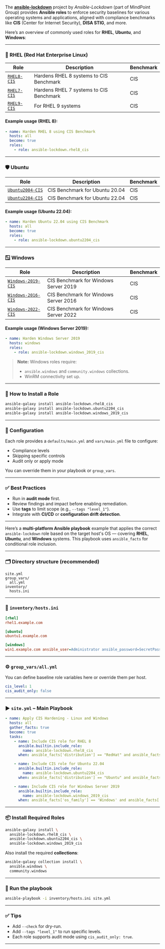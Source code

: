 The [**ansible-lockdown**](https://github.com/ansible-lockdown) project by *Ansible-Lockdown* (part of MindPoint Group) provides **Ansible roles** to enforce security baselines for various operating systems and applications, aligned with compliance benchmarks like **CIS** (Center for Internet Security), **DISA STIG**, and more.

Here’s an overview of commonly used roles for **RHEL**, **Ubuntu**, and **Windows**:

---

### 🔐 RHEL (Red Hat Enterprise Linux)

| Role                                                         | Description                             | Benchmark |
| ------------------------------------------------------------ | --------------------------------------- | --------- |
| [`RHEL8-CIS`](https://github.com/ansible-lockdown/RHEL8-CIS) | Hardens RHEL 8 systems to CIS Benchmark | CIS       |
| [`RHEL7-CIS`](https://github.com/ansible-lockdown/RHEL7-CIS) | Hardens RHEL 7 systems to CIS Benchmark | CIS       |
| [`RHEL9-CIS`](https://github.com/ansible-lockdown/RHEL9-CIS) | For RHEL 9 systems                      | CIS       |

#### Example usage (RHEL 8):

```yaml
- name: Harden RHEL 8 using CIS Benchmark
  hosts: all
  become: true
  roles:
    - role: ansible-lockdown.rhel8_cis
```

---

### 🛡️ Ubuntu

| Role                                                                   | Description                    | Benchmark |
| ---------------------------------------------------------------------- | ------------------------------ | --------- |
| [`Ubuntu2004-CIS`](https://github.com/ansible-lockdown/UBUNTU2004-CIS) | CIS Benchmark for Ubuntu 20.04 | CIS       |
| [`Ubuntu2204-CIS`](https://github.com/ansible-lockdown/UBUNTU2204-CIS) | CIS Benchmark for Ubuntu 22.04 | CIS       |

#### Example usage (Ubuntu 22.04):

```yaml
- name: Harden Ubuntu 22.04 using CIS Benchmark
  hosts: all
  become: true
  roles:
    - role: ansible-lockdown.ubuntu2204_cis
```

---

### 🪟 Windows

| Role                                                                       | Description                           | Benchmark |
| -------------------------------------------------------------------------- | ------------------------------------- | --------- |
| [`Windows-2019-CIS`](https://github.com/ansible-lockdown/Windows-2019-CIS) | CIS Benchmark for Windows Server 2019 | CIS       |
| [`Windows-2016-CIS`](https://github.com/ansible-lockdown/Windows-2016-CIS) | CIS Benchmark for Windows Server 2016 | CIS       |
| [`Windows-2022-CIS`](https://github.com/ansible-lockdown/Windows-2022-CIS) | CIS Benchmark for Windows Server 2022 | CIS       |

#### Example usage (Windows Server 2019):

```yaml
- name: Harden Windows Server 2019
  hosts: windows
  roles:
    - role: ansible-lockdown.windows_2019_cis
```

> **Note:** Windows roles require:
>
> * `ansible.windows` and `community.windows` collections.
> * WinRM connectivity set up.

---

### 🔧 How to Install a Role

```bash
ansible-galaxy install ansible-lockdown.rhel8_cis
ansible-galaxy install ansible-lockdown.ubuntu2204_cis
ansible-galaxy install ansible-lockdown.windows_2019_cis
```

---

### 📝 Configuration

Each role provides a `defaults/main.yml` and `vars/main.yml` file to configure:

* Compliance levels
* Skipping specific controls
* Audit only or apply mode

You can override them in your playbook or `group_vars`.

---

### ✅ Best Practices

* Run in **audit mode** first.
* Review findings and impact before enabling remediation.
* Use **tags** to limit scope (e.g., `--tags "level_1"`).
* Integrate with **CI/CD** or **configuration drift detection**.

---

Here’s a **multi-platform Ansible playbook** example that applies the correct `ansible-lockdown` role based on the target host's OS — covering **RHEL**, **Ubuntu**, and **Windows** systems. This playbook uses `ansible_facts` for conditional role inclusion.

---

### 🗂️ Directory structure (recommended)

```
site.yml
group_vars/
  all.yml
inventory/
  hosts.ini
```

---

### 🧠 `inventory/hosts.ini`

```ini
[rhel]
rhel1.example.com

[ubuntu]
ubuntu1.example.com

[windows]
win1.example.com ansible_user=Administrator ansible_password=SecretPass123 ansible_connection=winrm ansible_port=5986 ansible_winrm_transport=basic
```

---

### ⚙️ `group_vars/all.yml`

You can define baseline role variables here or override them per host.

```yaml
cis_level: 1
cis_audit_only: false
```

---

### ▶️ `site.yml` – Main Playbook

```yaml
- name: Apply CIS Hardening - Linux and Windows
  hosts: all
  gather_facts: true
  become: true
  tasks:
    - name: Include CIS role for RHEL 8
      ansible.builtin.include_role:
        name: ansible-lockdown.rhel8_cis
      when: ansible_facts['distribution'] == "RedHat" and ansible_facts['distribution_major_version'] == "8"

    - name: Include CIS role for Ubuntu 22.04
      ansible.builtin.include_role:
        name: ansible-lockdown.ubuntu2204_cis
      when: ansible_facts['distribution'] == "Ubuntu" and ansible_facts['distribution_version'] is search("22.04")

    - name: Include CIS role for Windows Server 2019
      ansible.builtin.include_role:
        name: ansible-lockdown.windows_2019_cis
      when: ansible_facts['os_family'] == 'Windows' and ansible_facts['os_version'] is search("10.0.17763")
```

---

### 📦 Install Required Roles

```bash
ansible-galaxy install \
  ansible-lockdown.rhel8_cis \
  ansible-lockdown.ubuntu2204_cis \
  ansible-lockdown.windows_2019_cis
```

Also install the required **collections**:

```bash
ansible-galaxy collection install \
  ansible.windows \
  community.windows
```

---

### 🧪 Run the playbook

```bash
ansible-playbook -i inventory/hosts.ini site.yml
```

---

### ✅ Tips

* Add `--check` for dry-run.
* Add `--tags "level_1"` to run specific levels.
* Each role supports audit mode using `cis_audit_only: true`.

---

